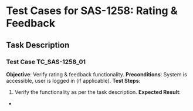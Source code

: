 # Test Cases for SAS-1258: Rating & Feedback

## Task Description


### Test Case TC_SAS-1258_01
**Objective**: Verify rating & feedback functionality.
**Preconditions**: System is accessible, user is logged in (if applicable).
**Test Steps**:
1. Verify the functionality as per the task description.
**Expected Result**:
- 

